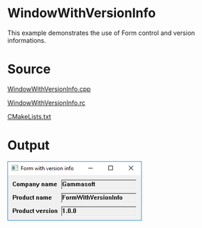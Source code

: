 # WindowWithVersionInfo

This example demonstrates the use of Form control and version informations.

# Source

[WindowWithVersionInfo.cpp](WindowWithVersionInfo.cpp)

[WindowWithVersionInfo.rc](WindowWithVersionInfo.rc)

[CMakeLists.txt](CMakeLists.txt)

# Output

![Screenshot](../../../docs/Pictures/WindowWithVersionInfo.png)
